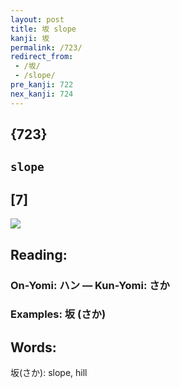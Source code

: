 ```yaml
---
layout: post
title: 坂 slope
kanji: 坂
permalink: /723/
redirect_from:
 - /坂/
 - /slope/
pre_kanji: 722
nex_kanji: 724
---
```


## {723}

## `slope`

## [7]

<div class="stroke"><img src="E59D82.png" /></div>

## Reading:

### On-Yomi: ハン &mdash; Kun-Yomi: さか

### Examples: 坂 (さか)

## Words:

坂(さか): slope, hill
